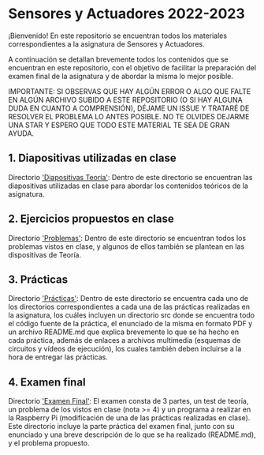 # Sensores y Actuadores 2022-2023

¡Bienvenido! En este repositorio se encuentran todos los materiales correspondientes a la asignatura de Sensores y Actuadores.

A continuación se detallan brevemente todos los contenidos que se encuentran en este repositorio, con el objetivo de facilitar la preparación del examen final de la asignatura y de abordar la misma lo mejor posible.

IMPORTANTE: SI OBSERVAS QUE HAY ALGÚN ERROR O ALGO QUE FALTE EN ALGÚN ARCHIVO SUBIDO A ESTE REPOSITORIO (O SI HAY ALGUNA DUDA EN CUANTO A COMPRENSIÓN), DÉJAME UN ISSUE Y TRATARÉ DE RESOLVER EL PROBLEMA LO ANTES POSIBLE. NO TE OLVIDES DEJARME UNA STAR Y ESPERO QUE TODO ESTE MATERIAL TE SEA DE GRAN AYUDA.

## 1. Diapositivas utilizadas en clase

Directorio ['Diapositivas Teoría'](https://github.com/aleon2020/SYA_2022-2023/tree/main/Diapositivas%20Teor%C3%ADa): Dentro de este directorio se encuentran las diapositivas utilizadas en clase para abordar los contenidos teóricos de la asignatura.

## 2. Ejercicios propuestos en clase

Directorio ['Problemas'](https://github.com/aleon2020/SYA_2022-2023/tree/main/Problemas): Dentro de este directorio se encuentran todos los problemas vistos en clase, y algunos de ellos también se plantean en las dispositivas de Teoría.

## 3. Prácticas

Directorio ['Prácticas'](https://github.com/aleon2020/SYA_2022-2023/tree/main/Pr%C3%A1cticas): Dentro de este directorio se encuentra cada uno de los directorios correspondientes a cada una de las prácticas realizadas en la asignatura, los cuáles incluyen un directorio src donde se encuentra todo el código fuente de la práctica, el enunciado de la misma en formato PDF y un archivo README.md que explica brevemente lo que se ha hecho en cada práctica, además de enlaces a archivos multimedia (esquemas de circuitos y vídeos de ejecución), los cuales también deben incluirse a la hora de entregar las prácticas.

## 4. Examen final

Directorio ['Examen Final'](https://github.com/aleon2020/SYA_2022-2023/tree/main/Examen%20Final): El examen consta de 3 partes, un test de teoría, un problema de los vistos en clase (nota >= 4) y un programa a realizar en la Raspberry Pi (modificación de una de las prácticas realizadas en clase). Este directorio incluye la parte práctica del examen final, junto con su enunciado y una breve descripción de lo que se ha realizado (README.md), y el problema propuesto.
